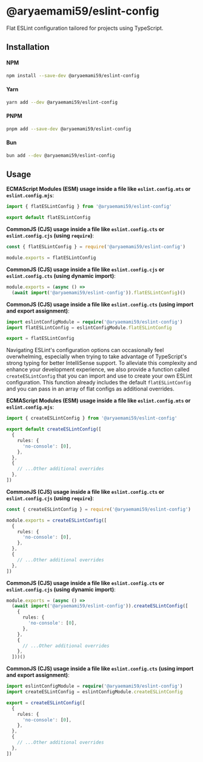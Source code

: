 # @aryaemami59/eslint-config

Flat ESLint configuration tailored for projects using TypeScript.

## Installation

#### NPM

```bash
npm install --save-dev @aryaemami59/eslint-config
```

#### Yarn

```bash
yarn add --dev @aryaemami59/eslint-config
```

#### PNPM

```bash
pnpm add --save-dev @aryaemami59/eslint-config
```

#### Bun

```bash
bun add --dev @aryaemami59/eslint-config
```

## Usage

**ECMAScript Modules (ESM) usage inside a file like `eslint.config.mts` or `eslint.config.mjs`**:

```ts
import { flatESLintConfig } from '@aryaemami59/eslint-config'

export default flatESLintConfig
```

**CommonJS (CJS) usage inside a file like `eslint.config.cts` or `eslint.config.cjs` (using `require`)**:

```ts
const { flatESLintConfig } = require('@aryaemami59/eslint-config')

module.exports = flatESLintConfig
```

**CommonJS (CJS) usage inside a file like `eslint.config.cjs` or `eslint.config.cts` (using dynamic import)**:

```ts
module.exports = (async () =>
  (await import('@aryaemami59/eslint-config')).flatESLintConfig)()
```

**CommonJS (CJS) usage inside a file like `eslint.config.cts` (using import and export assignment)**:

```ts
import eslintConfigModule = require('@aryaemami59/eslint-config')
import flatESLintConfig = eslintConfigModule.flatESLintConfig

export = flatESLintConfig
```

Navigating ESLint's configuration options can occasionally feel overwhelming, especially when trying to take advantage of TypeScript's strong typing for better IntelliSense support. To alleviate this complexity and enhance your development experience, we also provide a function called `createESLintConfig` that you can import and use to create your own ESLint configuration. This function already includes the default `flatESLintConfig` and you can pass in an array of flat configs as additional overrides.

**ECMAScript Modules (ESM) usage inside a file like `eslint.config.mts` or `eslint.config.mjs`**:

```ts
import { createESLintConfig } from '@aryaemami59/eslint-config'

export default createESLintConfig([
  {
    rules: {
      'no-console': [0],
    },
  },
  {
    // ...Other additional overrides
  },
])
```

**CommonJS (CJS) usage inside a file like `eslint.config.cts` or `eslint.config.cjs` (using `require`)**:

```ts
const { createESLintConfig } = require('@aryaemami59/eslint-config')

module.exports = createESLintConfig([
  {
    rules: {
      'no-console': [0],
    },
  },
  {
    // ...Other additional overrides
  },
])
```

**CommonJS (CJS) usage inside a file like `eslint.config.cts` or `eslint.config.cjs` (using dynamic import)**:

```ts
module.exports = (async () =>
  (await import('@aryaemami59/eslint-config')).createESLintConfig([
    {
      rules: {
        'no-console': [0],
      },
    },
    {
      // ...Other additional overrides
    },
  ]))()
```

**CommonJS (CJS) usage inside a file like `eslint.config.cts` (using import and export assignment)**:

```ts
import eslintConfigModule = require('@aryaemami59/eslint-config')
import createESLintConfig = eslintConfigModule.createESLintConfig

export = createESLintConfig([
  {
    rules: {
      'no-console': [0],
    },
  },
  {
    // ...Other additional overrides
  },
])
```
